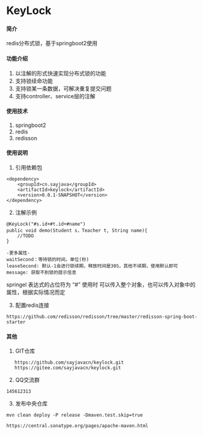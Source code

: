 # KeyLock

#### 简介

redis分布式锁，基于springboot2使用

#### 功能介绍
1. 以注解的形式快速实现分布式锁的功能
2. 支持锁续命功能
3. 支持锁某一条数据，可解决重复提交问题
4. 支持controller、service层的注解

#### 使用技术
1. springboot2
2. redis
3. redisson

#### 使用说明

1. 引用依赖包
```
<dependency>
    <groupId>cn.sayjava</groupId>
    <artifactId>keylock</artifactId>
    <version>0.0.1-SNAPSHOT</version>
</dependency>    
```   
2. 注解示例
```
@KeyLock("#s.id+#t.id+#name")
public void demo(Student s，Teacher t, String name){
    //TODO
}

-更多属性-
waitSecond：等待锁的时间，单位(秒)
leaseSecond: 默认-1会进行锁续期，释放时间是30S，其他不续期，使用默认即可
message: 获取不到锁的提示信息
```
springel 表达式的占位符为 “#” 使用时 可以传入整个对象，也可以传入对象中的属性，根据实际情况而定   

3. 配置redis连接
```
https://github.com/redisson/redisson/tree/master/redisson-spring-boot-starter
```

#### 其他
1. GIT仓库
``` 
   https://github.com/sayjavacn/keylock.git
   https://gitee.com/sayjavacn/keylock.git
```    
2. QQ交流群
```
145612313
```   
3. 发布中央仓库
```
mvn clean deploy -P release -Dmaven.test.skip=true

https://central.sonatype.org/pages/apache-maven.html

